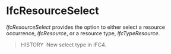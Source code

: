 # IfcResourceSelect

_IfcResourceSelect_ provides the option to either select a resource occurrence, _IfcResource_, or a resource type, _IfcTypeResource_.

> HISTORY  New select type in IFC4.



